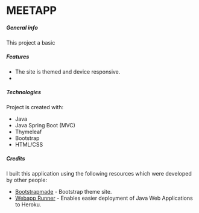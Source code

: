 # MEETAPP

##### General info
This project a basic 

##### Features
* The site is themed and device responsive.
* 

##### Technologies
Project is created with:
* Java
* Java Spring Boot (MVC)
* Thymeleaf
* Bootstrap
* HTML/CSS

##### Credits
I built this application using the following resources which were developed by other people:
* [Bootstrapmade](https://bootstrapmade.com/) - Bootstrap theme site.
* [Webapp Runner](https://github.com/heroku/webapp-runner) - Enables easier deployment of Java Web Applications to Heroku.